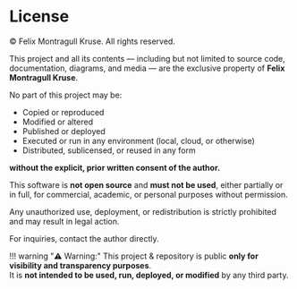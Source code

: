 ﻿# License

© Felix Montragull Kruse. All rights reserved.

This project and all its contents — including but not limited to source code, documentation, diagrams, and media — are the exclusive property of **Felix Montragull Kruse**.

No part of this project may be:

- Copied or reproduced  
- Modified or altered  
- Published or deployed  
- Executed or run in any environment (local, cloud, or otherwise)  
- Distributed, sublicensed, or reused in any form  

**without the explicit, prior written consent of the author.**

This software is **not open source** and **must not be used**, either partially or in full, for commercial, academic, or personal purposes without permission.

Any unauthorized use, deployment, or redistribution is strictly prohibited and may result in legal action.

For inquiries, contact the author directly.

!!! warning "⚠️ Warning:"
    This project & repository is public **only for visibility and transparency purposes**.  
    It is **not intended to be used, run, deployed, or modified** by any third party.
